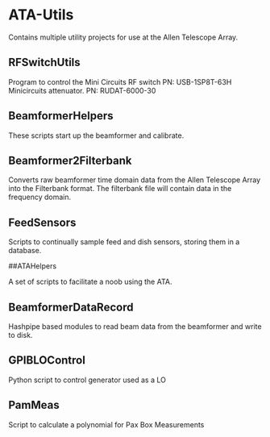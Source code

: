# ATA-Utils

Contains multiple utility projects for use at the Allen Telescope Array.

## RFSwitchUtils
Program to control the Mini Circuits RF switch PN: USB-1SP8T-63H
Minicircuits attenuator. PN: RUDAT-6000-30

## BeamformerHelpers
  
These scripts start up the beamformer and calibrate. 

## Beamformer2Filterbank
  
Converts raw beamformer time domain data from the Allen Telescope Array into the Filterbank format. The filterbank file will contain data in the frequency domain.

## FeedSensors

Scripts to continually sample feed and dish sensors, storing them in a database.

##ATAHelpers

A set of scripts to facilitate a noob using the ATA.

## BeamformerDataRecord

Hashpipe based modules to read beam data from the beamformer and write to disk.

## GPIBLOControl

Python script to control generator used as a LO

## PamMeas

Script to calculate a polynomial for Pax Box Measurements

